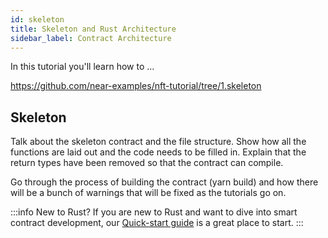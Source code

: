 ```yaml
---
id: skeleton
title: Skeleton and Rust Architecture
sidebar_label: Contract Architecture
---
```


In this tutorial you'll learn how to ...

https://github.com/near-examples/nft-tutorial/tree/1.skeleton

## Skeleton

Talk about the skeleton contract and the file structure. Show how all the functions are laid out and the code needs to be filled in. Explain that the return types have been removed so that the contract can compile. 

Go through the process of building the contract (yarn build) and how there will be a bunch of warnings that will be fixed as the tutorials go on. 

:::info New to Rust?
If you are new to Rust and want to dive into smart contract development, our [Quick-start guide](/docs/develop/contracts/rust/intro) is a great place to start.
:::
